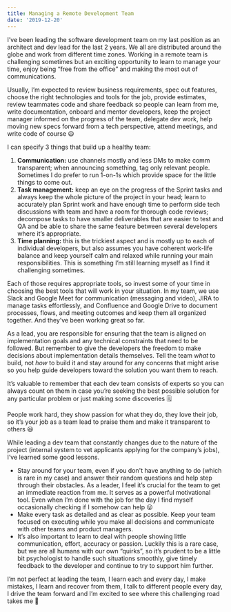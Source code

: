 ```yaml
---
title: Managing a Remote Development Team
date: '2019-12-20'
---
```


I’ve been leading the software development team on my last position as an architect and dev lead for the last 2 years. We all are distributed around the globe and work from different time zones. Working in a remote team is challenging sometimes but an exciting opportunity to learn to manage your time, enjoy being “free from the office” and making the most out of communications.

Usually, I’m expected to review business requirements, spec out features, choose the right technologies and tools for the job, provide estimates, review teammates code and share feedback so people can learn from me, write documentation, onboard and mentor developers, keep the project manager informed on the progress of the team, delegate dev work, help moving new specs forward from a tech perspective, attend meetings, and write code of course 😃

I can specify 3 things that build up a healthy team:

1. **Communication:** use channels mostly and less DMs to make comm transparent; when announcing something, tag only relevant people. Sometimes I do prefer to run 1-on-1s which provide space for the little things to come out.
1. **Task management:** keep an eye on the progress of the Sprint tasks and always keep the whole picture of the project in your head; learn to accurately plan Sprint work and have enough time to perform side tech discussions with team and have a room for thorough code reviews; decompose tasks to have smaller deliverables that are easier to test and QA and be able to share the same feature between several developers where it’s appropriate.
1. **Time planning:** this is the trickiest aspect and is mostly up to each of individual developers, but also assumes you have coherent work-life balance and keep yourself calm and relaxed while running your main responsibilities. This is something I’m still learning myself as I find it challenging sometimes.

Each of those requires appropriate tools, so invest some of your time in choosing the best tools that will work in your situation. In my team, we use Slack and Google Meet for communication (messaging and video), JIRA to manage tasks effortlessly, and Confluence and Google Drive to document processes, flows, and meeting outcomes and keep them all organized together. And they’ve been working great so far.

As a lead, you are responsible for ensuring that the team is aligned on implementation goals and any technical constraints that need to be followed. But remember to give the developers the freedom to make decisions about implementation details themselves. Tell the team _what_ to build, not _how_ to build it and stay around for any concerns that might arise so you help guide developers toward the solution you want them to reach.

It’s valuable to remember that each dev team consists of experts so you can always count on them in case you’re seeking the best possible solution for any particular problem or just making some discoveries 🗒️

People work hard, they show passion for what they do, they love their job, so it’s your job as a team lead to praise them and make it transparent to others 😃

While leading a dev team that constantly changes due to the nature of the project (internal system to vet applicants applying for the company’s jobs), I’ve learned some good lessons.

- Stay around for your team, even if you don't have anything to do (which is rare in my case) and answer their random questions and help step through their obstacles. As a leader, I feel it’s crucial for the team to get an immediate reaction from me. It serves as a powerful motivational tool. Even when I’m done with the job for the day I find myself occasionally checking if I somehow can help 😛
- Make every task as detailed and as clear as possible. Keep your team focused on executing while you make all decisions and communicate with other teams and product managers.
- It’s also important to learn to deal with people showing little communication, effort, accuracy or passion. Luckily this is a rare case, but we are all humans with our own “quirks”, so it’s prudent to be a little bit psychologist to handle such situations smoothly, give timely feedback to the developer and continue to try to support him further.

I’m not perfect at leading the team, I learn each and every day, I make mistakes, I learn and recover from them, I talk to different people every day, I drive the team forward and I’m excited to see where this challenging road takes me 🚀
